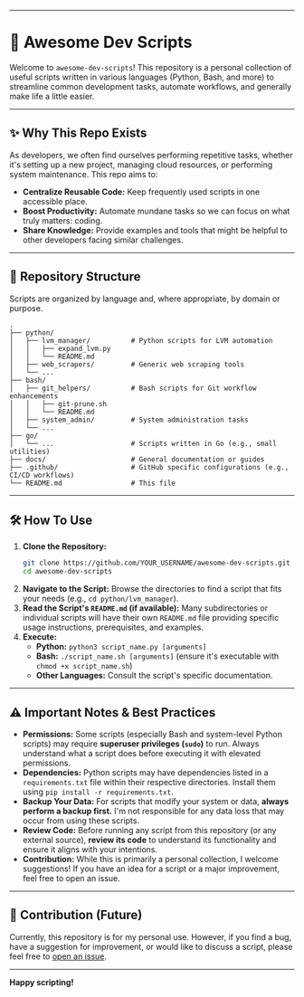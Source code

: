 -----

# 🚀 Awesome Dev Scripts

Welcome to `awesome-dev-scripts`\! This repository is a personal collection of useful scripts written in various languages (Python, Bash, and more) to streamline common development tasks, automate workflows, and generally make life a little easier.

-----

## ✨ Why This Repo Exists

As developers, we often find ourselves performing repetitive tasks, whether it's setting up a new project, managing cloud resources, or performing system maintenance. This repo aims to:

  * **Centralize Reusable Code:** Keep frequently used scripts in one accessible place.
  * **Boost Productivity:** Automate mundane tasks so we can focus on what truly matters: coding.
  * **Share Knowledge:** Provide examples and tools that might be helpful to other developers facing similar challenges.

-----

## 📂 Repository Structure

Scripts are organized by language and, where appropriate, by domain or purpose.

```
.
├── python/
│   ├── lvm_manager/          # Python scripts for LVM automation
│   │   ├── expand_lvm.py
│   │   └── README.md
│   ├── web_scrapers/         # Generic web scraping tools
│   └── ...
├── bash/
│   ├── git_helpers/          # Bash scripts for Git workflow enhancements
│   │   ├── git-prune.sh
│   │   └── README.md
│   ├── system_admin/         # System administration tasks
│   └── ...
├── go/
│   └── ...                   # Scripts written in Go (e.g., small utilities)
├── docs/                     # General documentation or guides
├── .github/                  # GitHub specific configurations (e.g., CI/CD workflows)
└── README.md                 # This file
```

-----

## 🛠️ How To Use

1.  **Clone the Repository:**
    ```bash
    git clone https://github.com/YOUR_USERNAME/awesome-dev-scripts.git
    cd awesome-dev-scripts
    ```
2.  **Navigate to the Script:**
    Browse the directories to find a script that fits your needs (e.g., `cd python/lvm_manager`).
3.  **Read the Script's `README.md` (if available):**
    Many subdirectories or individual scripts will have their own `README.md` file providing specific usage instructions, prerequisites, and examples.
4.  **Execute:**
      * **Python:** `python3 script_name.py [arguments]`
      * **Bash:** `./script_name.sh [arguments]` (ensure it's executable with `chmod +x script_name.sh`)
      * **Other Languages:** Consult the script's specific documentation.

-----

## ⚠️ Important Notes & Best Practices

  * **Permissions:** Some scripts (especially Bash and system-level Python scripts) may require **superuser privileges (`sudo`)** to run. Always understand what a script does before executing it with elevated permissions.
  * **Dependencies:** Python scripts may have dependencies listed in a `requirements.txt` file within their respective directories. Install them using `pip install -r requirements.txt`.
  * **Backup Your Data:** For scripts that modify your system or data, **always perform a backup first.** I'm not responsible for any data loss that may occur from using these scripts.
  * **Review Code:** Before running any script from this repository (or any external source), **review its code** to understand its functionality and ensure it aligns with your intentions.
  * **Contribution:** While this is primarily a personal collection, I welcome suggestions\! If you have an idea for a script or a major improvement, feel free to open an issue.

-----

## 🤝 Contribution (Future)

Currently, this repository is for my personal use. However, if you find a bug, have a suggestion for improvement, or would like to discuss a script, please feel free to [open an issue](https://www.google.com/search?q=https://github.com/YOUR_USERNAME/awesome-dev-scripts/issues).

-----

**Happy scripting\!**
